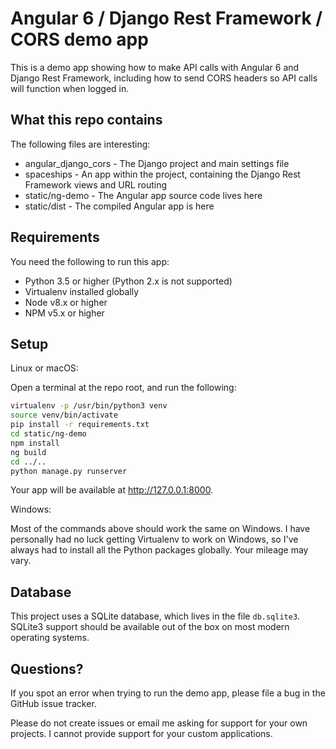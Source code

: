 # Angular 6 / Django Rest Framework / CORS demo app

This is a demo app showing how to make API calls with Angular 6 and Django Rest Framework, including how to send CORS headers so API calls will function when logged in.

## What this repo contains

The following files are interesting:

* angular_django_cors - The Django project and main settings file
* spaceships - An app within the project, containing the Django Rest Framework views and URL routing
* static/ng-demo - The Angular app source code lives here
* static/dist - The compiled Angular app is here

## Requirements

You need the following to run this app:

* Python 3.5 or higher (Python 2.x is not supported)
* Virtualenv installed globally
* Node v8.x or higher
* NPM v5.x or higher

## Setup

Linux or macOS:

Open a terminal at the repo root, and run the following:

```bash
virtualenv -p /usr/bin/python3 venv
source venv/bin/activate
pip install -r requirements.txt
cd static/ng-demo
npm install
ng build
cd ../..
python manage.py runserver
```

Your app will be available at http://127.0.0.1:8000.

Windows:
 
Most of the commands above should work the same on Windows. I have personally had no luck getting Virtualenv to work on Windows, so I've always had to install all the Python packages globally. Your mileage may vary.

## Database

This project uses a SQLite database, which lives in the file `db.sqlite3`. SQLite3 support should be available out of the box on most modern operating systems. 

## Questions?

If you spot an error when trying to run the demo app, please file a bug in the GitHub issue tracker.

Please do not create issues or email me asking for support for your own projects. I cannot provide support for your custom applications.
